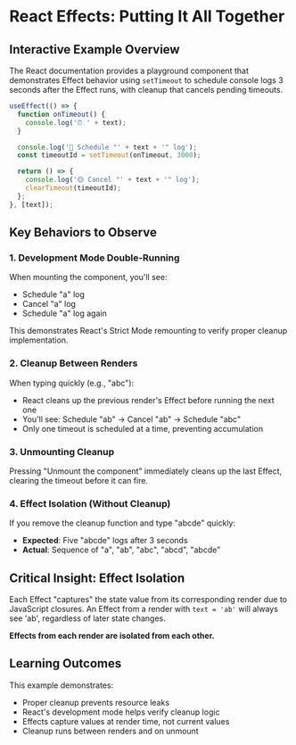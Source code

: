 # React Effects: Putting It All Together

## Interactive Example Overview

The React documentation provides a playground component that demonstrates Effect behavior using `setTimeout` to schedule console logs 3 seconds after the Effect runs, with cleanup that cancels pending timeouts.

```javascript
useEffect(() => {
  function onTimeout() {
    console.log('⏰ ' + text);
  }

  console.log('🔵 Schedule "' + text + '" log');
  const timeoutId = setTimeout(onTimeout, 3000);

  return () => {
    console.log('🟡 Cancel "' + text + '" log');
    clearTimeout(timeoutId);
  };
}, [text]);
```

## Key Behaviors to Observe

### 1. Development Mode Double-Running
When mounting the component, you'll see:
- Schedule "a" log
- Cancel "a" log  
- Schedule "a" log again

This demonstrates React's Strict Mode remounting to verify proper cleanup implementation.

### 2. Cleanup Between Renders
When typing quickly (e.g., "abc"):
- React cleans up the previous render's Effect before running the next one
- You'll see: Schedule "ab" → Cancel "ab" → Schedule "abc"
- Only one timeout is scheduled at a time, preventing accumulation

### 3. Unmounting Cleanup
Pressing "Unmount the component" immediately cleans up the last Effect, clearing the timeout before it can fire.

### 4. Effect Isolation (Without Cleanup)
If you remove the cleanup function and type "abcde" quickly:
- **Expected**: Five "abcde" logs after 3 seconds
- **Actual**: Sequence of "a", "ab", "abc", "abcd", "abcde"

## Critical Insight: Effect Isolation

Each Effect "captures" the state value from its corresponding render due to JavaScript closures. An Effect from a render with `text = 'ab'` will always see 'ab', regardless of later state changes.

**Effects from each render are isolated from each other.**

## Learning Outcomes

This example demonstrates:
- Proper cleanup prevents resource leaks
- React's development mode helps verify cleanup logic
- Effects capture values at render time, not current values
- Cleanup runs between renders and on unmount